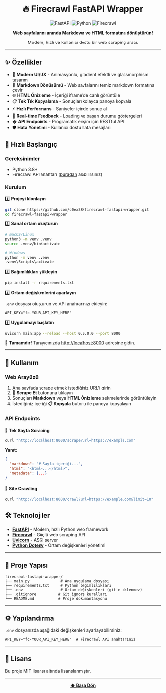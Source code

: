 <div align="center">

# 🔥 Firecrawl FastAPI Wrapper

<p align="center">
  <img src="https://img.shields.io/badge/FastAPI-009688?style=for-the-badge&logo=fastapi&logoColor=white" alt="FastAPI">
  <img src="https://img.shields.io/badge/Python-3776AB?style=for-the-badge&logo=python&logoColor=white" alt="Python">
  <img src="https://img.shields.io/badge/Firecrawl-FF6B35?style=for-the-badge&logo=fire&logoColor=white" alt="Firecrawl">
</p>

<p align="center">
  <strong>Web sayfalarını anında Markdown ve HTML formatına dönüştürün!</strong>
</p>

<p align="center">
  Modern, hızlı ve kullanıcı dostu bir web scraping aracı.
</p>

</div>

---

## ✨ Özellikler

- 🎨 **Modern UI/UX** - Animasyonlu, gradient efektli ve glassmorphism tasarım
- 📝 **Markdown Dönüşümü** - Web sayfalarını temiz markdown formatına çevir
- 🌐 **HTML Önizleme** - İçeriği iframe'de canlı görüntüle
- 📋 **Tek Tık Kopyalama** - Sonuçları kolayca panoya kopyala
- ⚡ **Hızlı Performans** - Saniyeler içinde sonuç al
- 🔄 **Real-time Feedback** - Loading ve başarı durumu göstergeleri
- � **API Endpoints** - Programatik erişim için RESTful API
- 🛡️ **Hata Yönetimi** - Kullanıcı dostu hata mesajları

## 🚀 Hızlı Başlangıç

### Gereksinimler

- Python 3.8+
- Firecrawl API anahtarı ([buradan](https://firecrawl.dev) alabilirsiniz)

### Kurulum

1️⃣ **Projeyi klonlayın**

```bash
git clone https://github.com/c0ex38/firecrawl-fastapi-wrapper.git
cd firecrawl-fastapi-wrapper
```

2️⃣ **Sanal ortam oluşturun**

```bash
# macOS/Linux
python3 -m venv .venv
source .venv/bin/activate

# Windows
python -m venv .venv
.venv\Scripts\activate
```

3️⃣ **Bağımlılıkları yükleyin**

```bash
pip install -r requirements.txt
```

4️⃣ **Ortam değişkenlerini ayarlayın**

`.env` dosyası oluşturun ve API anahtarınızı ekleyin:

```env
API_KEY="fc-YOUR_API_KEY_HERE"
```

5️⃣ **Uygulamayı başlatın**

```bash
uvicorn main:app --reload --host 0.0.0.0 --port 8000
```

🎉 **Tamamdır!** Tarayıcınızda [http://localhost:8000](http://localhost:8000) adresine gidin.

---

## 📖 Kullanım

### Web Arayüzü

1. Ana sayfada scrape etmek istediğiniz URL'i girin
2. 🚀 **Scrape Et** butonuna tıklayın
3. Sonuçları **Markdown** veya **HTML Önizleme** sekmelerinde görüntüleyin
4. İstediğiniz içeriği **📋 Kopyala** butonu ile panoya kopyalayın

### API Endpoints

#### 🔹 Tek Sayfa Scraping

```bash
curl "http://localhost:8000/scrape?url=https://example.com"
```

**Yanıt:**
```json
{
  "markdown": "# Sayfa içeriği...",
  "html": "<html>...</html>",
  "metadata": {...}
}
```

#### 🔹 Site Crawling

```bash
curl "http://localhost:8000/crawl?url=https://example.com&limit=10"
```

## 🛠️ Teknolojiler

- **[FastAPI](https://fastapi.tiangolo.com/)** - Modern, hızlı Python web framework
- **[Firecrawl](https://firecrawl.dev)** - Güçlü web scraping API
- **[Uvicorn](https://www.uvicorn.org/)** - ASGI server
- **[Python Dotenv](https://github.com/theskumar/python-dotenv)** - Ortam değişkenleri yönetimi

---

## 📁 Proje Yapısı

```
firecrawl-fastapi-wrapper/
├── main.py              # Ana uygulama dosyası
├── requirements.txt     # Python bağımlılıkları
├── .env                 # Ortam değişkenleri (git'e eklenmez)
├── .gitignore          # Git ignore kuralları
└── README.md           # Proje dokümantasyonu
```

---

## ⚙️ Yapılandırma

`.env` dosyanızda aşağıdaki değişkenleri ayarlayabilirsiniz:

```env
API_KEY="fc-YOUR_API_KEY_HERE"  # Firecrawl API anahtarınız
```

---

## 📝 Lisans

Bu proje MIT lisansı altında lisanslanmıştır.

---


<div align="center">

**[⬆ Başa Dön](#-firecrawl-fastapi-wrapper)**

</div>
